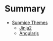 # Summary

* [Supmice Themes](README.md)
   * [Jinja2](jinja2_template.md)
   * [Angularjs](angular_template.md)
